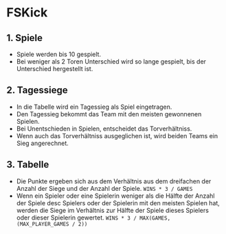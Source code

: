 # FSKick

## 1. Spiele
  * Spiele werden bis 10 gespielt.
  * Bei weniger als 2 Toren Unterschied wird so lange gespielt, bis der Unterschied hergestellt ist.
  
## 2. Tagessiege
  * In die Tabelle wird ein Tagessieg als Spiel eingetragen.
  * Den Tagessieg bekommt das Team mit den meisten gewonnenen Spielen.
  * Bei Unentschieden in Spielen, entscheidet das Torverhältniss.
  * Wenn auch das Torverhältniss ausgeglichen ist, wird beiden Teams ein Sieg angerechnet.  

## 3. Tabelle
  * Die Punkte ergeben sich aus dem Verhältnis aus dem dreifachen der Anzahl der Siege und der Anzahl der Spiele.
  ```WINS * 3 / GAMES```
  * Wenn ein Spieler oder eine Spielerin weniger als die Hälfte der Anzahl der Spiele desc Spielers oder der Spielerin mit den meisten Spielen hat, werden die Siege im Verhältnis zur Hälfte der Spiele dieses Spielers oder dieser Spielerin gewertet.
 ```WINS * 3 / MAX(GAMES, (MAX_PLAYER_GAMES / 2))```

